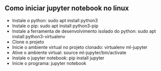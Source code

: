 ## Como iniciar jupyter notebook no linux

- Instale o python: sudo apt install python3
- Instale o pip: sudo apt install python3-pip
- Instale a ferramenta de desenvolvimento isolado do python: sudo apt install python3-virtualenv
- Clone o projeto
- Inicie o ambiente virtual no projeto clonado: virtualenv ml-jupyter
- Ative o ambiente virtual: source ml-jupyter/bin/activate 
- Instale o jupyter notebook: pip install jupyter
- Inicie o programa: jupyter notebook